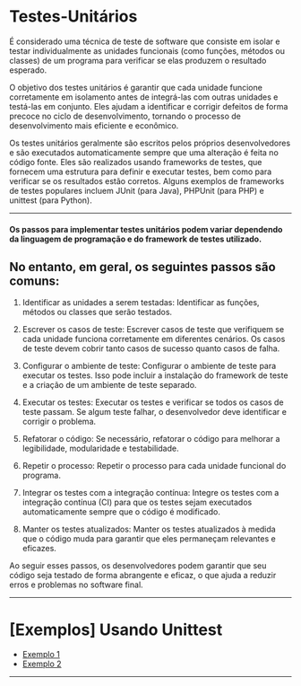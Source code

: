 # Testes-Unitários

É considerado uma técnica de teste de software que consiste em isolar e testar individualmente as unidades funcionais (como funções, métodos ou classes) de um programa para verificar se elas produzem o resultado esperado.

O objetivo dos testes unitários é garantir que cada unidade funcione corretamente em isolamento antes de integrá-las com outras unidades e testá-las em conjunto. Eles ajudam a identificar e corrigir defeitos de forma precoce no ciclo de desenvolvimento, tornando o processo de desenvolvimento mais eficiente e econômico.

Os testes unitários geralmente são escritos pelos próprios desenvolvedores e são executados automaticamente sempre que uma alteração é feita no código fonte. Eles são realizados usando frameworks de testes, que fornecem uma estrutura para definir e executar testes, bem como para verificar se os resultados estão corretos. Alguns exemplos de frameworks de testes populares incluem JUnit (para Java), PHPUnit (para PHP) e unittest (para Python).

---

#### Os passos para implementar testes unitários podem variar dependendo da linguagem de programação e do framework de testes utilizado. 
## No entanto, em geral, os seguintes passos são comuns:

  1. Identificar as unidades a serem testadas: Identificar as funções, métodos ou classes que serão testados.

  2. Escrever os casos de teste: Escrever casos de teste que verifiquem se cada unidade funciona corretamente em diferentes cenários. Os casos de teste devem cobrir tanto casos de sucesso quanto casos de falha.

  3. Configurar o ambiente de teste: Configurar o ambiente de teste para executar os testes. Isso pode incluir a instalação do framework de teste e a criação de um ambiente de teste separado.

  4. Executar os testes: Executar os testes e verificar se todos os casos de teste passam. Se algum teste falhar, o desenvolvedor deve identificar e corrigir o problema.

  5. Refatorar o código: Se necessário, refatorar o código para melhorar a legibilidade, modularidade e testabilidade.

  6. Repetir o processo: Repetir o processo para cada unidade funcional do programa.

  7. Integrar os testes com a integração contínua: Integre os testes com a integração contínua (CI) para que os testes sejam executados automaticamente sempre que o código é modificado.

  8. Manter os testes atualizados: Manter os testes atualizados à medida que o código muda para garantir que eles permaneçam relevantes e eficazes.

Ao seguir esses passos, os desenvolvedores podem garantir que seu código seja testado de forma abrangente e eficaz, o que ajuda a reduzir erros e problemas no software final.

---
# [Exemplos] Usando Unittest 

  - [Exemplo 1](https://docs.python.org/pt-br/dev/library/unittest.html)
  - [Exemplo 2](https://docs.python.org/pt-br/dev/library/unittest.html#assert-methods)

---
